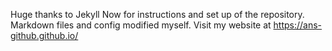 Huge thanks to Jekyll Now for instructions and set up of the repository. Markdown files and config modified myself. 
Visit my website at https://ans-github.github.io/